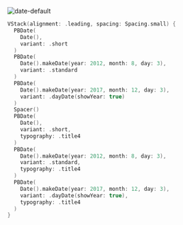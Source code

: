 ![date-default](https://github.com/powerhome/playbook/assets/92755007/0d9f151d-2a18-445c-add3-8194c343bfea)


```swift
VStack(alignment: .leading, spacing: Spacing.small) {
  PBDate(
    Date(),
    variant: .short
  )
  PBDate(
    Date().makeDate(year: 2012, month: 8, day: 3),
    variant: .standard
  )
  PBDate(
    Date().makeDate(year: 2017, month: 12, day: 3),
    variant: .dayDate(showYear: true)
  )
  Spacer()
  PBDate(
    Date(),
    variant: .short, 
    typography: .title4
  )
  PBDate(
    Date().makeDate(year: 2012, month: 8, day: 3),
    variant: .standard, 
    typography: .title4
  )
  PBDate(
    Date().makeDate(year: 2017, month: 12, day: 3),
    variant: .dayDate(showYear: true),
    typography: .title4
  )
}
```
